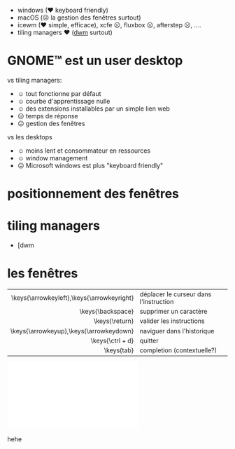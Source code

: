

* windows (♥ keyboard friendly)
* macOS (☹ la gestion des fenêtres surtout)
* icewm (♥ simple, efficace), xcfe ☹, fluxbox ☹, afterstep ☹, ….
* tiling managers ♥ ([dwm](http://dwm.suckless.org/) surtout)

# GNOME™ est un user desktop

vs tiling managers:

* ☺ tout fonctionne par défaut
* ☺ courbe d'apprentissage nulle
* ☺ des extensions installables par un simple lien web
* ☹ temps de réponse
* ☹ gestion des fenêtres

vs les desktops

* ☺ moins lent et consommateur en ressources
* ☺ window management
* ☹ Microsoft windows est plus "keyboard friendly"


# positionnement des fenêtres

# tiling managers

* [dwm


# les fenêtres



|||
|-:|:-|
| \keys{\arrowkeyleft},\keys{\arrowkeyright} | déplacer le curseur dans l'instruction |
| \keys{\backspace}                          | supprimer un caractère                 |
| \keys{\return}                             | valider les instructions               |
| \keys{\arrowkeyup},\keys{\arrowkeydown}    | naviguer dans l'historique             |
| \keys{\ctrl + d}                           | quitter                                |
| \keys{tab}                                 | completion (contextuelle?)             |






![](gnome2-fancy-pat.pdf "Gnome")

hehe
